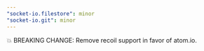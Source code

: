 ```yaml
---
"socket-io.filestore": minor
"socket-io.git": minor
---
```


💥 BREAKING CHANGE: Remove recoil support in favor of atom.io.
